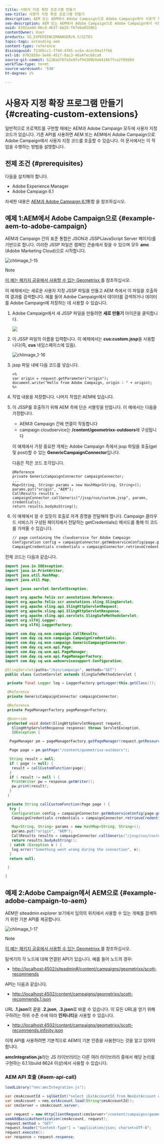 ```yaml
---
title: 사용자 지정 확장 프로그램 만들기
seo-title: 사용자 지정 확장 프로그램 만들기
description: AEM 또는 AEM에서 Adobe Campaign으로 Adobe Campaign에서 사용자 지정 코드를 호출할 수 있습니다
seo-description: AEM 또는 AEM에서 Adobe Campaign으로 Adobe Campaign에서 사용자 지정 코드를 호출할 수 있습니다
uuid: 8392aa0d-06cd-4b37-bb20-f67e6a0550b1
contentOwner: User
products: SG_EXPERIENCEMANAGER/6.5/SITES
topic-tags: extending-aem
content-type: reference
discoiquuid: f536bcc1-7744-4f05-ac6a-4cec94a1ffb6
exl-id: 0702858e-5e46-451f-9ac3-40a4fec68ca0
source-git-commit: b220adf6fa3e9faf94389b9a9416b7fca2f89d9d
workflow-type: tm+mt
source-wordcount: '538'
ht-degree: 2%

---
```


# 사용자 지정 확장 프로그램 만들기{#creating-custom-extensions}

일반적으로 프로젝트를 구현할 때에는 AEM과 Adobe Campaign 모두에 사용자 지정 코드가 있습니다. 기존 API를 사용하면 AEM 또는 AEM에서 Adobe Campaign으로 Adobe Campaign에서 사용자 지정 코드를 호출할 수 있습니다. 이 문서에서는 이 작업을 수행하는 방법을 설명합니다.

## 전제 조건 {#prerequisites}

다음을 설치해야 합니다.

* Adobe Experience Manager
* Adobe Campaign 6.1

자세한 내용은 [AEM과 Adobe Campaign 6.1](/help/sites-administering/campaignonpremise.md)통합 을 참조하십시오.

## 예제 1:AEM에서 Adobe Campaign으로 {#example-aem-to-adobe-campaign}

AEM과 Campaign 간의 표준 통합은 JSON과 JSSP(JavaScript Server 페이지)를 기반으로 합니다. 이러한 JSSP 파일은 캠페인 콘솔에서 찾을 수 있으며 모두 **amc** (Adobe Marketing Cloud)으로 시작합니다.

![chlimage_1-15](assets/chlimage_1-15a.png)

>[!NOTE]
>
>[이 예는 패키지 공유에서 사용할 수 있는 Geometrixx ](/help/sites-developing/we-retail.md)를 참조하십시오.

이 예제에서는 새로운 사용자 지정 JSSP 파일을 만들고 AEM 측에서 이 파일을 호출하여 결과를 검색합니다. 예를 들어 Adobe Campaign에서 데이터를 검색하거나 데이터를 Adobe Campaign에 저장하는 데 사용할 수 있습니다.

1. Adobe Campaign에서 새 JSSP 파일을 만들려면 **새로 만들기** 아이콘을 클릭합니다.

   ![](do-not-localize/chlimage_1-4a.png)

1. 이 JSSP 파일의 이름을 입력합니다. 이 예제에서는 **cus:custom.jssp**&#x200B;을 사용합니다(즉, **cus** 네임스페이스에 있음).

   ![chlimage_1-16](assets/chlimage_1-16a.png)

1. jssp 파일 내에 다음 코드를 넣습니다.

   ```
   <%
   var origin = request.getParameter("origin");
   document.write("Hello from Adobe Campaign, origin : " + origin);
   %>
   ```

1. 작업 내용을 저장합니다. 나머지 작업은 AEM에 있습니다.
1. 이 JSSP를 호출하기 위해 AEM 측에 단순 서블릿을 만듭니다. 이 예에서는 다음을 가정합니다.

   * AEM과 Campaign 간에 연결이 작동합니다
   * campaign cloudservice는 **/content/geometrixx-outdoors**&#x200B;에 구성됩니다

   이 예제에서 가장 중요한 개체는 Adobe Campaign 측에서 jssp 파일을 호출(get 및 post)할 수 있는 **GenericCampaignConnector**&#x200B;입니다.

   다음은 작은 코드 조각입니다.

   ```
   @Reference
   private GenericCampaignConnector campaignConnector;
   ...
   Map<String, String> params = new HashMap<String, String>();
   params.put("origin", "AEM");
   CallResults results = campaignConnector.callGeneric("/jssp/cus/custom.jssp", params, credentials);
   return results.bodyAsString();
   ```

1. 이 예제에서 알 수 있듯이 호출로 자격 증명을 전달해야 합니다. Campaign 클라우드 서비스가 구성된 페이지에서 전달하는 getCredentials() 메서드를 통해 이 코드를 가져올 수 있습니다.

   ```xml
   // page containing the cloudservice for Adobe Campaign
   Configuration config = campaignConnector.getWebserviceConfig(page.getContentResource().getParent());
   CampaignCredentials credentials = campaignConnector.retrieveCredentials(config);
   ```

전체 코드는 다음과 같습니다.

```java
import java.io.IOException;
import java.io.PrintWriter;
import java.util.HashMap;
import java.util.Map;

import javax.servlet.ServletException;

import org.apache.felix.scr.annotations.Reference;
import org.apache.felix.scr.annotations.sling.SlingServlet;
import org.apache.sling.api.SlingHttpServletRequest;
import org.apache.sling.api.SlingHttpServletResponse;
import org.apache.sling.api.servlets.SlingSafeMethodsServlet;
import org.slf4j.Logger;
import org.slf4j.LoggerFactory;

import com.day.cq.mcm.campaign.CallResults;
import com.day.cq.mcm.campaign.CampaignCredentials;
import com.day.cq.mcm.campaign.GenericCampaignConnector;
import com.day.cq.wcm.api.Page;
import com.day.cq.wcm.api.PageManager;
import com.day.cq.wcm.api.PageManagerFactory;
import com.day.cq.wcm.webservicesupport.Configuration;

@SlingServlet(paths="/bin/campaign", methods="GET")
public class CustomServlet extends SlingSafeMethodsServlet {

 private final Logger log = LoggerFactory.getLogger(this.getClass());

 @Reference
 private GenericCampaignConnector campaignConnector;

 @Reference
 private PageManagerFactory pageManagerFactory;

 @Override
 protected void doGet(SlingHttpServletRequest request,
   SlingHttpServletResponse response) throws ServletException,
   IOException {

  PageManager pm = pageManagerFactory.getPageManager(request.getResourceResolver());

  Page page = pm.getPage("/content/geometrixx-outdoors");

  String result = null;
  if ( page != null) {
   result = callCustomFunction(page);
  }
  if ( result != null ) {
   PrintWriter pw = response.getWriter();
   pw.print(result);
  }
 }

 private String callCustomFunction(Page page ) {
  try {
   Configuration config = campaignConnector.getWebserviceConfig(page.getContentResource().getParent());
   CampaignCredentials credentials = campaignConnector.retrieveCredentials(config);

   Map<String, String> params = new HashMap<String, String>();
   params.put("origin", "AEM");
   CallResults results = campaignConnector.callGeneric("/jssp/cus/custom.jssp", params, credentials);
   return results.bodyAsString();
  } catch (Exception e ) {
   log.error("Something went wrong during the connection", e);
  }
  return null;

 }

}
```

## 예제 2:Adobe Campaign에서 AEM으로 {#example-adobe-campaign-to-aem}

AEM은 siteadmin explorer 보기에서 임의의 위치에서 사용할 수 있는 개체를 검색하기 위한 기본 API를 제공합니다.

![chlimage_1-17](assets/chlimage_1-17a.png)

>[!NOTE]
>
>[이 예는 패키지 공유에서 사용할 수 있는 Geometrixx ](/help/sites-developing/we-retail.md)를 참조하십시오.

탐색기의 각 노드에 대해 연결된 API가 있습니다. 예를 들어 노드의 경우:

* [http://localhost:4502/siteadmin#/content/campaigns/geometrixx/scott-recommends](http://localhost:4502/siteadmin#/content/campaigns/geometrixx/scott-recommends)

API는 다음과 같습니다.

* [http://localhost:4502/content/campaigns/geometrixx/scott-recommends.1.json](http://localhost:4502/content/campaigns/geometrixx/scott-recommends.2.json)

URL **.1.json**&#x200B;의 끝을 **.2.json**, **.3.json**&#x200B;로 바꿀 수 있습니다. 이 모든 URL을 얻기 위해 구하려는 하위 수준 수에 따라 **인피니티**&#x200B;을 사용할 수 있습니다.

* [http://localhost:4502/content/campaigns/geometrixx/scott-recommends.infinity.json](http://localhost:4502/content/campaigns/geometrixx/scott-recommends.2.json)

이제 API를 사용하려면 기본적으로 AEM이 기본 인증을 사용한다는 것을 알고 있어야 합니다.

**amcIntegration.js**&#x200B;라는 JS 라이브러리는 다른 여러 라이브러리 중에서 해당 논리를 구현하는 6.1.1(build 8624 이상)에서 사용할 수 있습니다.

### AEM API 호출 {#aem-api-call}

```java
loadLibrary("nms:amcIntegration.js");

var cmsAccountId = sqlGetInt("select iExtAccountId from NmsExtAccount where sName=$(sz)","aemInstance")
var cmsAccount = nms.extAccount.load(String(cmsAccountId));
var cmsServer = cmsAccount.server;

var request = new HttpClientRequest(cmsServer+"/content/campaigns/geometrixx.infinity.json")
aemAddBasicAuthentication(cmsAccount, request);
request.method = "GET"
request.header["Content-Type"] = "application/json; charset=UTF-8";
request.execute();
var response = request.response;
```
